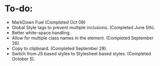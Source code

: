 To-do:
======

* MarkDown Fuel (Completed Oct 09)
* Global Style tags to prevent multiple inclusions. (Completed June 5th).
* Better white-space handling.
* Allow for multiple class names in the element. (Completed September 26).
* Copy to clipboard. (Completed September 28).
* Switch from JS based styles to Stylesheet based styles. (Completed October 5).